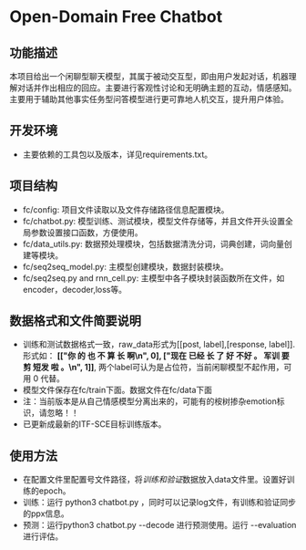 Open-Domain Free Chatbot
=========================================

功能描述
---

本项目给出一个闲聊型聊天模型，其属于被动交互型，即由用户发起对话，机器理解对话并作出相应的回应。主要进行客观性讨论和无明确主题的互动，情感感知。主要用于辅助其他事实任务型问答模型进行更可靠地人机交互，提升用户体验。

开发环境
---

* 主要依赖的工具包以及版本，详见requirements.txt。

项目结构
---

* fc/config: 项目文件读取以及文件存储路径信息配置模块。
* fc/chatbot.py: 模型训练、测试模块，模型文件存储等，并且文件开头设置全局参数设置接口函数，方便使用。
* fc/data_utils.py: 数据预处理模块，包括数据清洗分词，词典创建，词向量创建等模块。
* fc/seq2seq_model.py: 主模型创建模块，数据封装模块。
* fc/seq2seq.py and rnn_cell.py: 主模型中各子模块封装函数所在文件，如encoder，decoder,loss等。

数据格式和文件简要说明
---

* 训练和测试数据格式一致，raw_data形式为[[post, label],[response, label]].形式如： **[["你 的 也 不 算 长 啊\n", 0], ["现在 已经 长 了 好 不好 。 军训 要 剪 短发 啦 。\n", 1]]**, 两个label可认为是占位符，当前闲聊模型不起作用，可用 0 代替。
* 模型文件保存在fc/train下面。数据文件在fc/data下面
* 注：当前版本是从自己情感模型分离出来的，可能有的桉树掺杂emotion标识，请忽略！！
* 已更新成最新的ITF-SCE目标训练版本。

使用方法
---

* 在配置文件里配置号文件路径，将*训练和验证*数据放入data文件里。设置好训练的epoch。
* 训练：运行 python3 chatbot.py ，同时可以记录log文件，有训练和验证同步的ppx信息。
* 预测：运行python3 chatbot.py --decode  进行预测使用。运行 --evaluation 进行评估。
